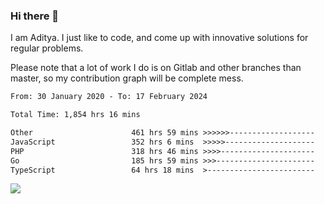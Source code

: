 ### Hi there 👋

I am Aditya. I just like to code, and come up with innovative solutions for regular problems.

Please note that a lot of work I do is on Gitlab and other branches than master, so my contribution graph will be complete mess.

<!--START_SECTION:waka-->

```txt
From: 30 January 2020 - To: 17 February 2024

Total Time: 1,854 hrs 16 mins

Other                      461 hrs 59 mins >>>>>>-------------------   24.92 %
JavaScript                 352 hrs 6 mins  >>>>>--------------------   18.99 %
PHP                        318 hrs 46 mins >>>>---------------------   17.19 %
Go                         185 hrs 59 mins >>>----------------------   10.03 %
TypeScript                 64 hrs 18 mins  >------------------------   03.47 %
```

<!--END_SECTION:waka-->

![](https://komarev.com/ghpvc/?username=BrainBuzzer)
